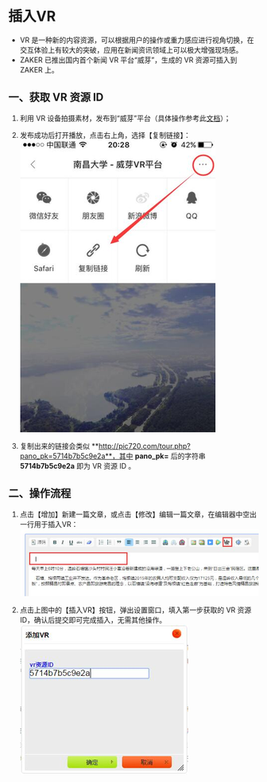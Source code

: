 # 插入VR
- VR 是一种新的内容资源，可以根据用户的操作或重力感应进行视角切换，在交互体验上有较大的突破，应用在新闻资讯领域上可以极大增强现场感。
- ZAKER 已推出国内首个新闻 VR 平台“威芽”，生成的 VR 资源可插入到 ZAKER 上。

## 一、获取 VR 资源 ID
1. 利用 VR 设备拍摄素材，发布到“威芽”平台（具体操作参考此[文档](http://120.76.145.26/zkcms/vr102.pdf)）；
2. 发布成功后打开播放，点击右上角，选择【复制链接】：
![](img/25-1.jpg)

3. 复制出来的链接会类似 **http://pic720.com/tour.php?pano_pk=5714b7b5c9e2a**，其中 **pano_pk=** 后的字符串 **5714b7b5c9e2a** 即为 VR 资源 ID 。

## 二、操作流程
1. 点击【增加】新建一篇文章，或点击【修改】编辑一篇文章，在编辑器中空出一行用于插入VR：
![](img/25-2.jpg)

2. 点击上图中的【插入VR】按钮，弹出设置窗口，填入第一步获取的 VR 资源 ID，确认后提交即可完成插入，无需其他操作。
![](img/25-3.jpg)